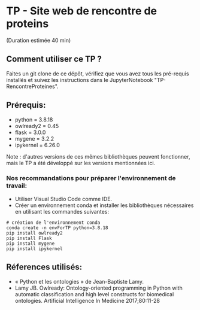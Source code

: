 # TP - Site web de rencontre de proteins
(Duration estimée 40 min)
## Comment utiliser ce TP ?
Faites un git clone de ce dépôt, vérifiez que vous avez tous les pré-requis installés et suivez les instructions dans le JupyterNotebook "TP-RencontreProteines".

## Prérequis:
* python = 3.8.18
* owlready2 = 0.45
* flask = 3.0.0
* mygene = 3.2.2
* ipykernel = 6.26.0

Note : d'autres versions de ces mêmes bibliothèques peuvent fonctionner, mais le TP a été développé sur les versions mentionnées ici. 
### Nos recommandations pour préparer l'environnement de travail:
* Utiliser Visual Studio Code comme IDE.
* Créer un environnement conda et installer les bibliothèques nécessaires en utilisant les commandes suivantes:

```
# création de l'environnement conda
conda create -n envForTP python=3.8.18
pip install owlready2
pip install Flask
pip install mygene
pip install ipykernel
```
## Réferences utilisés:
* « Python et les ontologies » de Jean-Baptiste Lamy.
* Lamy JB. Owlready: Ontology-oriented programming in Python with automatic classification and high level constructs for biomedical ontologies. Artificial Intelligence In Medicine 2017;80:11-28
